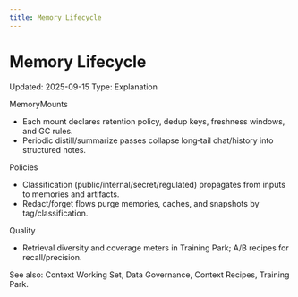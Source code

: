 ```yaml
---
title: Memory Lifecycle
---
```


# Memory Lifecycle
Updated: 2025-09-15
Type: Explanation

MemoryMounts
- Each mount declares retention policy, dedup keys, freshness windows, and GC rules.
- Periodic distill/summarize passes collapse long‑tail chat/history into structured notes.

Policies
- Classification (public/internal/secret/regulated) propagates from inputs to memories and artifacts.
- Redact/forget flows purge memories, caches, and snapshots by tag/classification.

Quality
- Retrieval diversity and coverage meters in Training Park; A/B recipes for recall/precision.

See also: Context Working Set, Data Governance, Context Recipes, Training Park.
